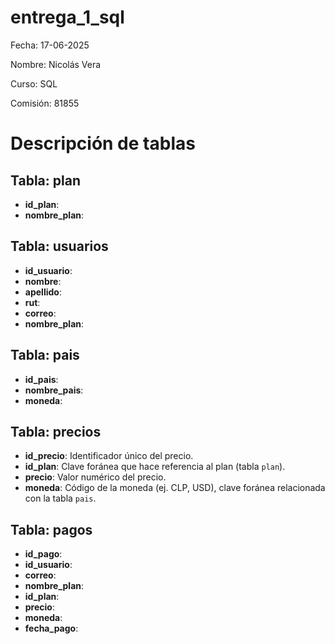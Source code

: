 # entrega_1_sql
Fecha: 17-06-2025

Nombre: Nicolás Vera

Curso: SQL

Comisión: 81855


# Descripción de tablas
## Tabla: plan
- **id_plan**:
- **nombre_plan**:

## Tabla: usuarios
- **id_usuario**:
- **nombre**:
- **apellido**:
- **rut**:
- **correo**:
- **nombre_plan**: 

## Tabla: pais
- **id_pais**:
-  **nombre_pais**:
-  **moneda**:

## Tabla: precios
- **id_precio**: Identificador único del precio.
- **id_plan**: Clave foránea que hace referencia al plan (tabla `plan`).
- **precio**: Valor numérico del precio.
- **moneda**: Código de la moneda (ej. CLP, USD), clave foránea relacionada con la tabla `pais`.


## Tabla: pagos
- **id_pago**:
- **id_usuario**:
- **correo**:
- **nombre_plan**:
- **id_plan**:
- **precio**:
- **moneda**:
- **fecha_pago**:
